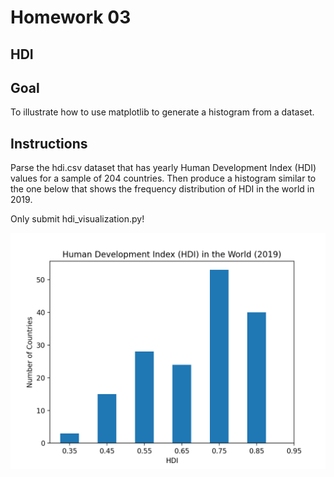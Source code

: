 # Homework 03

## HDI

## Goal

To illustrate how to use matplotlib to generate a histogram from a dataset.  

## Instructions 

Parse the hdi.csv dataset that has yearly Human Development Index (HDI) values for a sample of 204 countries. Then produce a histogram similar to the one below that shows the frequency distribution of HDI in the world in 2019. 

Only submit hdi_visualization.py!

![](files/hdi_example.png)